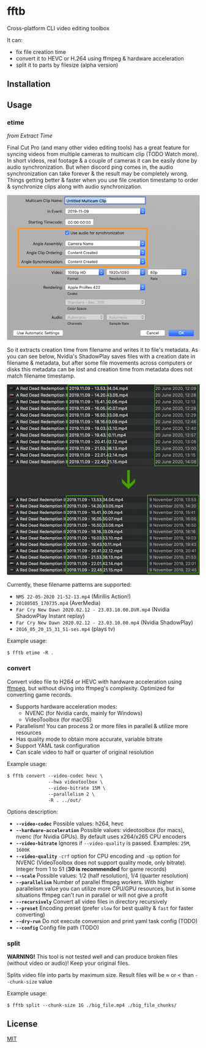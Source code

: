 # fftb

Cross-platform CLI video editing toolbox

It can:
* fix file creation time
* convert it to HEVC or H.264 using ffmpeg & hardware acceleration
* split it to parts by filesize (alpha version)

## Installation

## Usage

### etime

*from Extract Time*

Final Cut Pro (and many other video editing tools) has a great feature for syncing videos from multiple cameras to multicam clip (TODO Watch more). In short videos, real footage & a couple of cameras it can be easily done by audio synchronization. But when discord ping comes in, the audio synchronization can take forever & the result may be completely wrong. Things getting better & faster when you use file creation timestamp to order & synchronize clips along with audio synchronization.

![Multicam clip creation dialog](docs/images/fcpx_mcc.png)

So it extracts creation time from filename and writes it to file's metadata. As you can see below, Nvidia's ShadowPlay saves files with a creation date in filename & metadata, but after some file movements across computers or disks this metadata can be lost and creation time from metadata does not match filename timestamp.

![Files has wrong timestamps in metadata](docs/images/rdr_wrong_timestamps.png)

Currently, these filename patterns are supported:

* `NMS 22-05-2020 21-52-13.mp4` (Mirillis Action!)
* `20180505_170735.mp4` (AverMedia)
* `Far Cry New Dawn 2020.02.12 - 23.03.10.00.DVR.mp4` (Nvidia ShadowPlay Instant replay)
* `Far Cry New Dawn 2020.02.12 - 23.03.10.00.mp4` (Nvidia ShadowPlay)
* `2016_05_20_15_31_51-ses.mp4` (plays tv)

Example usage:

```
$ fftb etime -R .
```

### convert

Convert video file to H264 or HEVC with hardware acceleration using [ffmpeg](https://ffmpeg.org), but without diving into ffmpeg's complexity. Optimized for converting game records.

* Supports hardware acceleration modes:
  * NVENC (for Nvidia cards, mainly for Windows)
  * VideoToolbox (for macOS)
* Parallelism! You can process 2 or more files in parallel & utilize more resources
* Has quality mode to obtain more accurate, variable bitrate
* Support YAML task configuration
* Can scale video to half or quarter of original resolution

Example usage:

```
$ fftb convert --video-codec hevc \
               --hwa videotoolbox \
               --video-bitrate 15M \
               --parallelism 2 \
               -R . ../out/
```

Options description:

* **`--video-codec`** Possible values: h264, hevc
* **`--hardware-acceleration`** Possible values: videotoolbox (for macs), nvenc (for Nvidia GPUs). By default uses x264/x265 CPU encoders
* **`--video-bitrate`** Ignores if `--video-quality` is passed. Examples: `25M`, `1600K`
* **`--video-quality`** `-crf` option for CPU encoding and `-qp` option for NVENC (VideoToolbox does not support quality mode, only bitrate). Integer from 1 to 51 (**30 is recommended** for game records)
* **`--scale`** Possible values: 1/2 (half resolution), 1/4 (quarter resolution)
* **`--parallelism`** Number of parallel ffmpeg workers. With higher parallelism value you can utilize more CPU/GPU resources, but in some situations ffmpeg can't run in parallel or will not give a profit
* **`--recursively`** Convert all video files in directory recursively
* **`--preset`** Encoding preset (prefer `slow` for best quality & `fast` for faster converting)
* **`--dry-run`** Do not execute conversion and print yaml task config (TODO)
* **`--config`** Config file path (TODO)

### split

**WARNING!** This tool is not tested well and can produce broken files (without video or audio)! Keep your original files.

Splits video file into parts by maximum size. Result files will be ≈ or < than `--chunk-size` value

Example usage:

```
$ fftb split --chunk-size 1G ./big_file.mp4 ./big_file_chunks/
```

## License
[MIT](https://choosealicense.com/licenses/mit/)
